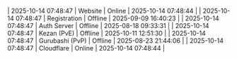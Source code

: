 | 2025-10-14 07:48:47 | Website | Online | 2025-10-14 07:48:44 |
| 2025-10-14 07:48:47 | Registration | Offline | 2025-09-09 16:40:23 |
| 2025-10-14 07:48:47 | Auth Server | Offline | 2025-08-18 09:33:31 |
| 2025-10-14 07:48:47 | Kezan (PvE) | Offline | 2025-10-11 12:51:30 |
| 2025-10-14 07:48:47 | Gurubashi (PvP) | Offline | 2025-08-23 21:44:06 |
| 2025-10-14 07:48:47 | Cloudflare | Online | 2025-10-14 07:48:44 |
